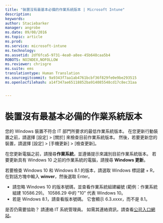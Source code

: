 ```yaml
---
title: "裝置沒有最基本必備的作業系統版本 | Microsoft Intune"
description: 
keywords: 
author: Staciebarker
manager: angrobe
ms.date: 09/08/2016
ms.topic: article
ms.prod: 
ms.service: microsoft-intune
ms.technology: 
ms.assetid: 2df6fca5-9731-4ea0-a8ee-45b648caa5b4
ROBOTS: NOINDEX,NOFOLLOW
ms.reviewer: chrisgre
ms.suite: ems
translationtype: Human Translation
ms.sourcegitcommit: 9a9343f7aa1ab4761bcbf36f829fe0e9be293515
ms.openlocfilehash: a14f347ae65118852ba914085548cd17c8ec31aa


---
```



# 裝置沒有最基本必備的作業系統版本

您的 Windows 裝置不符合 IT 部門所要求的最低作業系統版本。 在您更新行動裝置之前，請選擇 [設定] &gt; [關於] 來檢查目前作業系統版本。 然後，若要更新您的裝置，請選擇 [設定] &gt; [手機更新] &gt; [檢查更新]。

在您更新電腦之前，請搜尋**作業系統**，並遵循提示來識別目前作業系統版本。 若要更新具有 Windows 10 之前的作業系統的電腦，請搜尋 **Windows 更新**。

若要檢查 Windows 10 和 Windows 8.1 的版本，請選取 Windows 標誌鍵 + R，在對話方塊中輸入 **winver**，然後選取 Enter。

- 請忽略 Windows 10 的版本號碼，並查看作業系統組建編號 (範例：作業系統組建 10586.29)。 10586.29 中的 "10" 代表 Windows 10。
- 若是 Windows 8.1，請查看版本號碼。 它會顯示 6.3.*xxxx*，而不是 8.1。

是否仍需要協助？ 請連絡 IT 系統管理員。 如需其連絡資訊，請查看[公司入口網站](http://portal.manage.microsoft.com)。



<!--HONumber=Oct16_HO2-->


